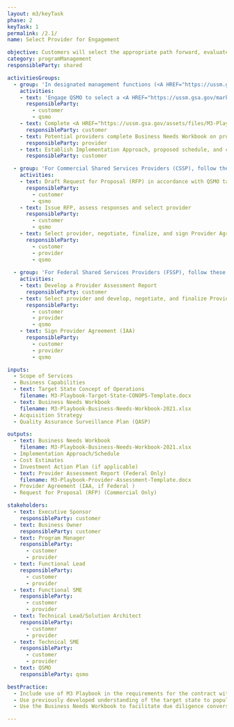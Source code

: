 ```yaml
---
layout: m3/keyTask
phase: 2
keyTask: 1
permalink: /2.1/
name: Select Provider for Engagement

objective: Customers will select the appropriate path forward, evaluate the capabilities of potential providers, and providers will help determine the fit of a potential customer-provider engagement.
category: programManagement
responsibleParty: shared

activitiesGroups:
  - group: 'In designated management functions (<A HREF="https://ussm.gsa.gov/marketplace/qsmo-hcm/">Human Resources</A>, <A HREF="https://ussm.gsa.gov/marketplace/qsmo-ffm/">Financial Management</A>, <A HREF="https://ussm.gsa.gov/marketplace/qsmo-grm/">Grants Management</A>, <A HREF="https://ussm.gsa.gov/marketplace/qsmo-cyb">Cybersecurity</A>) with a QSMO Marketplace:'
    activities:
    - text: 'Engage QSMO to select a <A HREF="https://ussm.gsa.gov/marketplace">Marketplace</A> solution.<BR><BR>If no suitable option exists, move directly to <A HREF="href="https://ussm.gsa.gov/assets/files/Investment-Planning-Guidance-March%202021.pd">Step 2—Investment Action Plan</A>—in the Investment Planning Guidance.'
      responsibleParty:
        - customer
        - qsmo
    - text: Complete <A HREF="https://ussm.gsa.gov/assets/files/M3-Playbook-Business-Needs-Workbook-2021.xlsx">Business Needs Workbook</A> on requested services
      responsibleParty: customer
    - text: Potential providers complete Business Needs Workbook on provided services
      responsibleParty: provider
    - text: Establish Implementation Approach, proposed schedule, and cost estimate
      responsibleParty: customer

  - group: 'For Commercial Shared Services Providers (CSSP), follow these additional steps:'
    activities:
    - text: Draft Request for Proposal (RFP) in accordance with QSMO task order review guidance for M3 Phase 3 with optional tasks for M3 Phases 4 and 5, and review with QSMO prior to releasing for commercial providers to respond
      responsibleParty:
        - customer
        - qsmo
    - text: Issue RFP, assess responses and select provider
      responsibleParty:
        - customer
        - qsmo
    - text: Select provider, negotiate, finalize, and sign Provider Agreement
      responsibleParty:
        - customer
        - provider
        - qsmo
      
  - group: 'For Federal Shared Services Providers (FSSP), follow these additional steps:'
    activities:
    - text: Develop a Provider Assessment Report
      responsibleParty: customer
    - text: Select provider and develop, negotiate, and finalize Provider Agreement (Interagency Agreement [IAA])
      responsibleParty:
        - customer
        - provider
        - qsmo
    - text: Sign Provider Agreement (IAA)
      responsibleParty:
        - customer
        - provider
        - qsmo

inputs:
  - Scope of Services 
  - Business Capabilities
  - text: Target State Concept of Operations
    filename: M3-Playbook-Target-State-CONOPS-Template.docx
  - text: Business Needs Workbook 
    filename: M3-Playbook-Business-Needs-Workbook-2021.xlsx
  - Acquisition Strategy 
  - Quality Assurance Surveillance Plan (QASP)

outputs:
  - text: Business Needs Workbook
    filename: M3-Playbook-Business-Needs-Workbook-2021.xlsx
  - Implementation Approach/Schedule
  - Cost Estimates
  - Investment Action Plan (if applicable)
  - text: Provider Assessment Report (Federal Only)
    filename: M3-Playbook-Provider-Assessment-Template.docx
  - Provider Agreement (IAA, if Federal )
  - Request for Proposal (RFP) (Commercial Only)

stakeholders:
  - text: Executive Sponsor
    responsibleParty: customer
  - text: Business Owner
    responsibleParty: customer
  - text: Program Manager
    responsibleParty:
      - customer
      - provider
  - text: Functional Lead
    responsibleParty:
      - customer
      - provider
  - text: Functional SME
    responsibleParty:
      - customer
      - provider
  - text: Technical Lead/Solution Architect
    responsibleParty:
      - customer
      - provider
  - text: Technical SME
    responsibleParty:
      - customer
      - provider
  - text: QSMO
    responsibleParty: qsmo

bestPractice:
  - Include use of M3 Playbook in the requirements for the contract with the provider and support contractors in managing project risks
  - Use previously developed understanding of the target state to populate the Business Needs Workbook 
  - Use the Business Needs Workbook to facilitate due diligence conversations on the provider’s ability to satisfy those the <a href="https://www.ussm.gov/fibf/">Federal Integrated Business Framework (FIBF)</a> common requirements on which the customer’s environment is based

---
```

